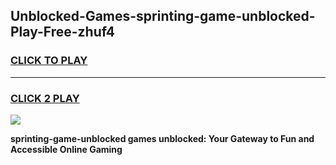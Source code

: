 
## Unblocked-Games-sprinting-game-unblocked-Play-Free-zhuf4
<h3>
<a href="https://premium76.site?title=sprinting-game-unblocked&ref=10A">CLICK TO PLAY</a></h3>
<hr>

<h3>
<a href="https://premium76.site?title=sprinting-game-unblocked&ref=10A">CLICK 2 PLAY</a>
  
</h3>

<a href="https://premium76.site?title=sprinting-game-unblocked&ref=10A"><img src="https://clearcache.store/games.png"></a>


**sprinting-game-unblocked games unblocked: Your Gateway to Fun and Accessible Online Gaming**

